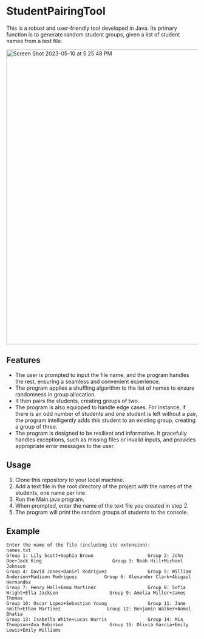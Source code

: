 # StudentPairingTool
This is a robust and user-friendly tool developed in Java. Its primary function is to generate random student groups, given a list of student names from a text file.

<img width="776" alt="Screen Shot 2023-05-10 at 5 25 48 PM" src="https://github.com/abhati27/StudentPairingTool/assets/60200047/f480812b-9799-4a8c-a9c8-ad57ffbfac13">

## Features
* The user is prompted to input the file name, and the program handles the rest, ensuring a seamless and convenient experience.
* The program applies a shuffling algorithm to the list of names to ensure randomness in group allocation.
* It then pairs the students, creating groups of two.
* The program is also equipped to handle edge cases. For instance, if there is an odd number of students and one student is left without a pair, the program intelligently adds this student to an existing group, creating a group of three.
* The program is designed to be resilient and informative. It gracefully handles exceptions, such as missing files or invalid inputs, and provides appropriate error messages to the user.

## Usage
1. Clone this repository to your local machine.
2. Add a text file in the root directory of the project with the names of the students, one name per line.
3. Run the Main.java program.
4. When prompted, enter the name of the text file you created in step 2.
5. The program will print the random groups of students to the console.

## Example

```
Enter the name of the file (including its extension):
names.txt
Group 1: Lily Scott+Sophia Brown                    Group 2: John Doe+Jack King                          Group 3: Noah Hill+Michael Johnson               
Group 4: David Jones+Daniel Rodriguez               Group 5: William Anderson+Madison Rodriguez          Group 6: Alexander Clark+Abigail Hernandez       
Group 7: Henry Hall+Emma Martinez                   Group 8: Sofia Wright+Ella Jackson                   Group 9: Amelia Miller+James Thomas              
Group 10: Oscar Lopez+Sebastian Young               Group 11: Jane Smith+Ethan Martinez                 Group 12: Benjamin Walker+Anmol Bhatia            
Group 13: Isabella White+Lucas Harris               Group 14: Mia Thompson+Ava Robinson                 Group 15: Olivia Garcia+Emily Lewis+Emily Williams
```
